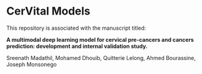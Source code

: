 # CerVital Models
This repository is associated with the manuscript titled: 

**A multimodal deep learning model for cervical pre-cancers and cancers
prediction: development and internal validation study.**

Sreenath Madathil, Mohamed Dhouib, Quitterie Lelong, Ahmed Bourassine, Joseph Monsonego

